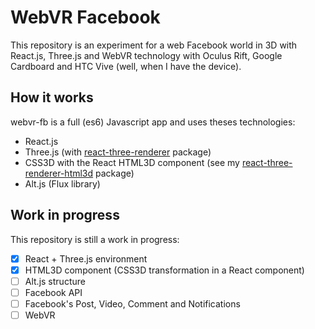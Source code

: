 # WebVR Facebook

This repository is an experiment for a web Facebook world in 3D with React.js, Three.js and WebVR technology with Oculus Rift, Google Cardboard and HTC Vive (well, when I have the device). 

## How it works

webvr-fb is a full (es6) Javascript app and uses theses technologies:
* React.js
* Three.js (with [react-three-renderer](https://github.com/toxicFork/react-three-renderer) package)
* CSS3D with the React HTML3D component (see my [react-three-renderer-html3d](https://github.com/Colmea/react-three-renderer-html3d) package)
* Alt.js (Flux library)

## Work in progress

This repository is still a work in progress:

* [x] React + Three.js environment
* [x] HTML3D component (CSS3D transformation in a React component)
* [ ] Alt.js structure
* [ ] Facebook API
* [ ] Facebook's Post, Video, Comment and Notifications
* [ ] WebVR
